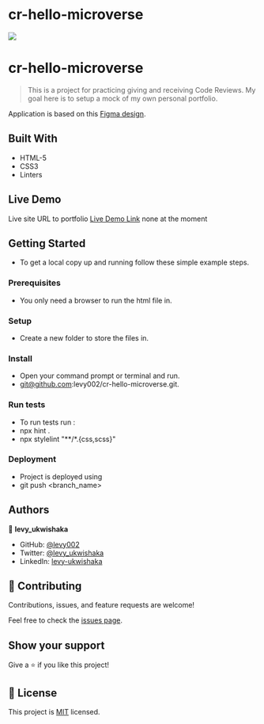 # cr-hello-microverse

![](https://img.shields.io/badge/Microverse-blueviolet)

# cr-hello-microverse

> This is a project for practicing giving and receiving Code Reviews. My goal here is to setup a mock of my own personal portfolio.


Application is based on this [Figma design](https://www.figma.com/file/t3EJUCAEViw3QasuJLPLVT/Microverse-Student-Potfolio-Templates-Main?node-id=1%3A1471).


## Built With

- HTML-5
- CSS3
- Linters

## Live Demo
Live site URL to portfolio
[Live Demo Link]() none at the moment


## Getting Started

- To get a local copy up and running follow these simple example steps.

### Prerequisites

- You only need a browser to run the html file in.

### Setup

- Create a new folder to store the files in.

### Install

- Open your command prompt or terminal and run.
- git@github.com:levy002/cr-hello-microverse.git.


### Run tests

- To run tests run :
- npx hint .
- npx stylelint "**/*.{css,scss}"

### Deployment

- Project is deployed using
- git push <branch_name>



## Authors

👤 **levy_ukwishaka**

- GitHub: [@levy002](https://github.com/levy002)
- Twitter: [ @levy_ukwishaka](https://twitter.com/levy_ukwishaka)
- LinkedIn: [levy-ukwishaka](https://www.linkedin.com/in/levy-ukwishaka)

## 🤝 Contributing

Contributions, issues, and feature requests are welcome!

Feel free to check the [issues page]().

## Show your support

Give a ⭐️ if you like this project!

## 📝 License

This project is [MIT](./MIT.md) licensed.


